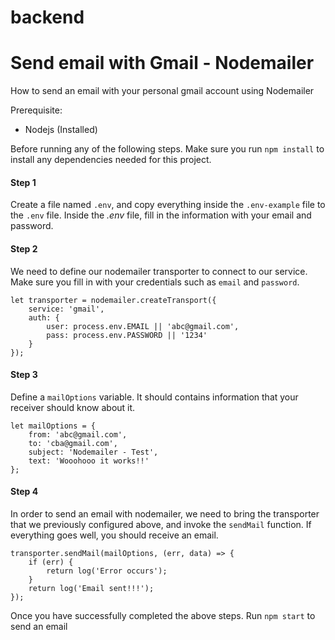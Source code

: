# backend

# Send email with Gmail - Nodemailer

How to send an email with your personal gmail account using Nodemailer

Prerequisite:
- Nodejs (Installed)


Before running any of the following steps. Make sure you run `npm install` to install any dependencies needed for this project. 


#### Step 1
Create a file named `.env`, and copy everything inside the `.env-example` file to the `.env` file. Inside the *.env* file, fill in the information with your email and password. 



#### Step 2
We need to define our nodemailer transporter to connect to our service. Make sure you fill in with your credentials such as `email` and `password`.
```
let transporter = nodemailer.createTransport({
    service: 'gmail',
    auth: {
        user: process.env.EMAIL || 'abc@gmail.com', 
        pass: process.env.PASSWORD || '1234'
    }
});
```


#### Step 3
Define a `mailOptions` variable. It should contains information that your receiver should know about it. 
```
let mailOptions = {
    from: 'abc@gmail.com', 
    to: 'cba@gmail.com',
    subject: 'Nodemailer - Test',
    text: 'Wooohooo it works!!'
};
```


#### Step 4
In order to send an email with nodemailer, we need to bring the transporter that we previously configured above, and invoke the `sendMail` function. If everything goes well, you should receive an email.
```
transporter.sendMail(mailOptions, (err, data) => {
    if (err) {
        return log('Error occurs');
    }
    return log('Email sent!!!');
});

```



Once you have successfully completed the above steps. Run `npm start` to send an email